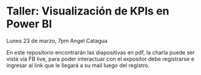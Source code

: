 # Taller: Visualización de KPIs en Power BI

Lunes 23 de marzo, 7pm
Angel Catagua

En este repositorio encontrarán las diapositivas en pdf, la charla puede ser vista vía FB live, para poder interactuar con el expositor debe registrarse e ingresar al link que le llegará a su mail luego del registro.
